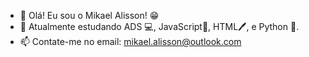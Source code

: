 - 👋 Olá! Eu sou o Mikael Alisson! 😁
- 🌱 Atualmente estudando ADS 💻,  JavaScript📒,  HTML🖊, e Python 🐍.
- 📫 Contate-me no email: mikael.alisson@outlook.com
